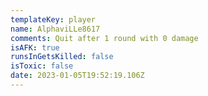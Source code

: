 ```yaml
---
templateKey: player
name: AlphaviLLe8617
comments: Quit after 1 round with 0 damage
isAFK: true
runsInGetsKilled: false
isToxic: false
date: 2023-01-05T19:52:19.106Z
---
```

